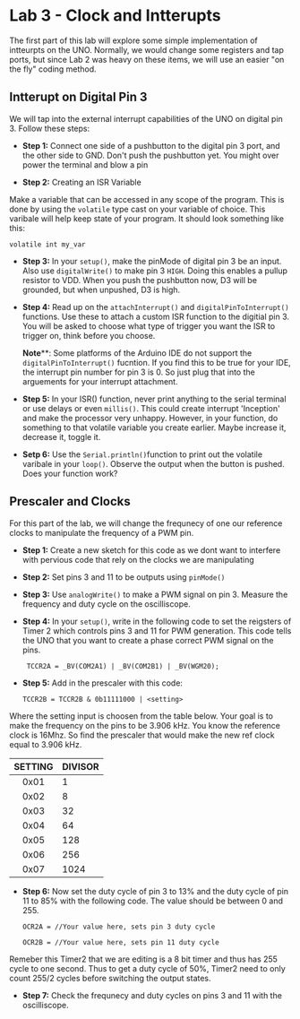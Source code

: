 # Lab 3 - Clock and Intterupts 

The first part of this lab will explore some simple implementation of intteurpts on the UNO. Normally, we would change some registers and tap ports, but since Lab 2 was heavy on these items, we will use an easier "on the fly" coding method. 

## Intterupt on Digital Pin 3
We will tap into the external interrupt capabilities of the UNO on digital pin 3. Follow these steps:

* **Step 1:** Connect one side of a pushbutton to the digital pin 3 port, and the other side to GND. Don't push the pushbutton yet. You might over power the terminal and blow a pin 

* **Step 2:** Creating an ISR Variable

Make a variable that can be accessed in any scope of the program. This is done by using the `volatile` type cast on your variable of choice. This varibale will help keep state of your program. It should look something like this: 

	volatile int my_var 
	
* **Step 3:** In your `setup()`, make the pinMode of digital pin 3 be an input. Also use `digitalWrite()` to make pin 3 `HIGH`. Doing this enables a pullup resistor to VDD. When you push the pushbutton now, D3 will be grounded, but when unpushed, D3 is high. 

* **Step 4:** Read up on the `attachInterrupt()` and `digitalPinToInterrupt()` functions. Use these to attach a custom ISR function to the digitial pin 3. You will be asked to choose what type of trigger you want the ISR to trigger on, think before you choose. 

 	**Note****: Some platforms of the Arduino IDE do not support the `digitalPinToInterrupt()` fucntion. If you find this to be true for your IDE, the interrupt pin number for pin 3 is 0. So just plug that into the arguements for your interrupt attachment. 
 	
* **Step 5:** In your ISR() function, never print anything to the serial terminal or use delays or even `millis()`. This could create interrupt 'Inception' and make the processor very unhappy. However, in your function, do something to that volatile variable you create earlier. Maybe increase it, decrease it, toggle it. 

* **Setp 6:** Use the `Serial.println()`function to print out the volatile varibale in your `loop()`. Observe the output when the button is pushed. Does your function work?

## Prescaler and Clocks

For this part of the lab, we will change the frequnecy of one our reference clocks to manipulate the frequency of a PWM pin. 

* **Step 1:** Create a new sketch for this code as we dont want to interfere with pervious code that rely on the clocks we are manipulating 
* **Step 2:** Set pins 3 and 11 to be outputs using `pinMode()`
* **Step 3:** Use `analogWrite()` to make a PWM signal on pin 3. Measure the frequency and duty cycle on the oscilliscope.
* **Step 4:** In your `setup()`, write in the following code to set the reigsters of Timer 2 which controls pins 3 and 11 for PWM generation. This code tells the UNO that you want to create a phase correct PWM signal on the pins. 

	` TCCR2A = _BV(COM2A1) | _BV(COM2B1) | _BV(WGM20); `


* **Step 5:** Add in the prescaler with this code:

	`TCCR2B = TCCR2B & 0b11111000 | <setting>`

Where the setting input is choosen from the table below. Your goal is to make the frequency on the pins to be 3.906 kHz. You know the reference clock is 16Mhz. So find the prescaler that would make the new ref clock equal to 3.906 kHz. 

|    SETTING      | DIVISOR  |
|:------------:|-------------|
|   0x01    |  1  |
|   0x02    |  8 |
|   0x03    |  32 |
|   0x04    |  64  |
|   0x05    |  128 |
|   0x06    |  256|
|   0x07    |  1024 |			 


* **Step 6:** Now set the duty cycle of pin 3 to 13% and the duty cycle of pin 11 to 85% with the following code. The value should be between 0 and 255.  


	`OCR2A = //Your value here, sets pin 3 duty cycle`
	
	`OCR2B = //Your value here, sets pin 11 duty cycle`

Remeber this Timer2 that we are editing is a 8 bit timer and thus has 255 cycle to one second. Thus to get a duty cycle of 50%, Timer2 need to only count 255/2 cycles before switching the output states. 

* **Step 7:** Check the frequnecy and duty cycles on pins 3 and 11 with the oscilliscope. 

 
